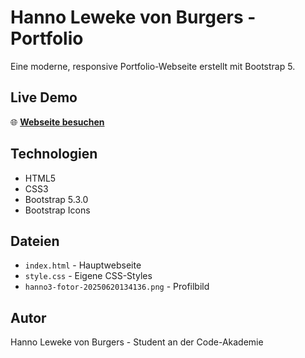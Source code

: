 # Hanno Leweke von Burgers - Portfolio

Eine moderne, responsive Portfolio-Webseite erstellt mit Bootstrap 5.

## Live Demo
🌐 **[Webseite besuchen](https://hanno2.github.io/hanno-seite/)**

## Technologien
- HTML5
- CSS3  
- Bootstrap 5.3.0
- Bootstrap Icons

## Dateien
- `index.html` - Hauptwebseite
- `style.css` - Eigene CSS-Styles
- `hanno3-fotor-20250620134136.png` - Profilbild

## Autor
Hanno Leweke von Burgers - Student an der Code-Akademie